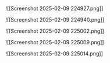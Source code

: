 ![[Screenshot 2025-02-09 224927.png]]

![[Screenshot 2025-02-09 224940.png]]

![[Screenshot 2025-02-09 225002.png]]

![[Screenshot 2025-02-09 225009.png]]

![[Screenshot 2025-02-09 225014.png]]